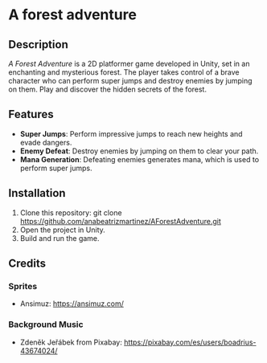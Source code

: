 # A forest adventure

## Description
*A Forest Adventure* is a 2D platformer game developed in Unity, set in an enchanting and mysterious forest. The player takes control of a brave character who can perform super jumps and destroy enemies by jumping on them. Play and discover the hidden secrets of the forest.

## Features
- **Super Jumps**: Perform impressive jumps to reach new heights and evade dangers.
- **Enemy Defeat**: Destroy enemies by jumping on them to clear your path.
- **Mana Generation**: Defeating enemies generates mana, which is used to perform super jumps.

## Installation
1. Clone this repository: git clone https://github.com/anabeatrizmartinez/AForestAdventure.git
2. Open the project in Unity.
3. Build and run the game.

## Credits

### Sprites
- Ansimuz: https://ansimuz.com/

### Background Music
- Zdeněk Jeřábek from Pixabay: https://pixabay.com/es/users/boadrius-43674024/